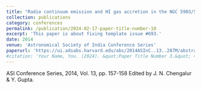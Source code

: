 ```yaml
---
title: "Radio continuum emission and HI gas accretion in the NGC 5903/5898 compact group of early-type galaxies"
collection: publications
category: conferences
permalink: /publication/2024-02-17-paper-title-number-10
excerpt: 'This paper is about fixing template issue #693.'
date: 2014
venue: 'Astronomical Society of India Conference Series'
paperurl: 'https://ui.adsabs.harvard.edu/abs/2014ASInC..13..287M/abstract'
#citation: 'Your Name, You. (2024). &quot;Paper Title Number 3.&quot; <i>GitHub Journal of Bugs</i>. 1(3).'
---
```


ASI Conference Series, 2014, Vol. 13, pp. 157-158 Edited by J. N. Chengalur & Y. Gupta.